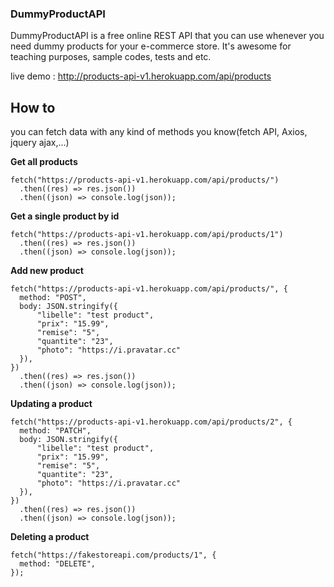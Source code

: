 ### DummyProductAPI

DummyProductAPI is a free online REST API that you can use whenever you need dummy products for your e-commerce store. It's awesome for teaching purposes, sample codes, tests and etc.

live demo : http://products-api-v1.herokuapp.com/api/products

## How to
you can fetch data with any kind of methods you know(fetch API, Axios, jquery ajax,...)

**Get all products**
```
fetch("https://products-api-v1.herokuapp.com/api/products/")
  .then((res) => res.json())
  .then((json) => console.log(json));
```
**Get a single product by id**
```
fetch("https://products-api-v1.herokuapp.com/api/products/1")
  .then((res) => res.json())
  .then((json) => console.log(json));
```

**Add new product**
```
fetch("https://products-api-v1.herokuapp.com/api/products/", {
  method: "POST",
  body: JSON.stringify({
      "libelle": "test product",
      "prix": "15.99",
      "remise": "5",
      "quantite": "23",
      "photo": "https://i.pravatar.cc"
  }),
})
  .then((res) => res.json())
  .then((json) => console.log(json));
```
**Updating a product**
```
fetch("https://products-api-v1.herokuapp.com/api/products/2", {
  method: "PATCH",
  body: JSON.stringify({
      "libelle": "test product",
      "prix": "15.99",
      "remise": "5",
      "quantite": "23",
      "photo": "https://i.pravatar.cc"
  }),
})
  .then((res) => res.json())
  .then((json) => console.log(json));
```

**Deleting a product**
```
fetch("https://fakestoreapi.com/products/1", {
  method: "DELETE",
});
```
